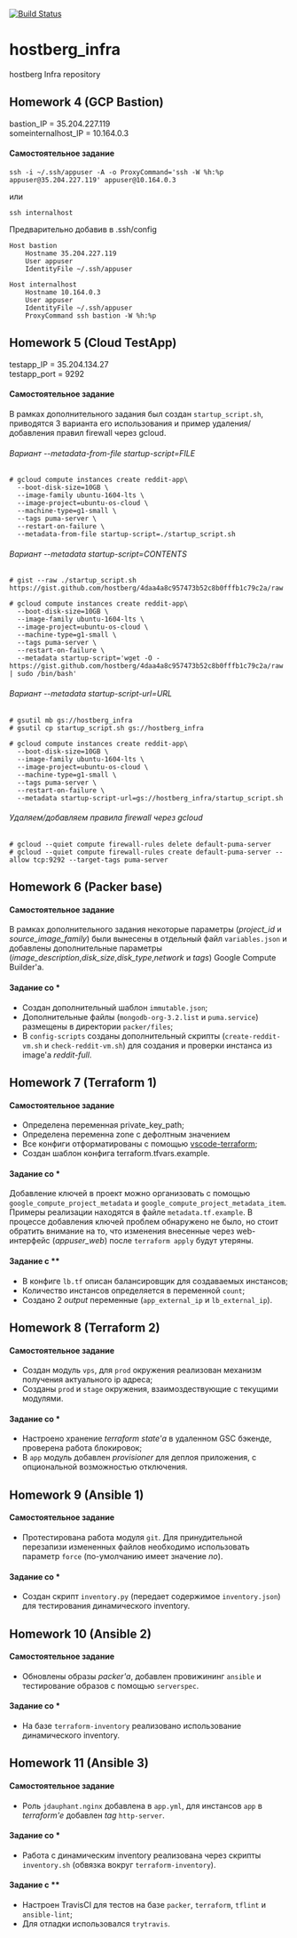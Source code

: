 [![Build Status](https://travis-ci.org/hostberg/hostberg_infra_trytravis.svg?branch=ansible-3)](https://travis-ci.org/hostberg/hostberg_infra_trytravis)

# hostberg_infra
hostberg Infra repository

## Homework 4 (GCP Bastion)

bastion_IP = 35.204.227.119  
someinternalhost_IP = 10.164.0.3

#### Самостоятельное задание

`ssh -i ~/.ssh/appuser -A -o ProxyCommand='ssh -W %h:%p appuser@35.204.227.119' appuser@10.164.0.3`

или

`ssh internalhost`

Предварительно добавив в .ssh/config

```
Host bastion
    Hostname 35.204.227.119
    User appuser
    IdentityFile ~/.ssh/appuser
```

```
Host internalhost
    Hostname 10.164.0.3
    User appuser
    IdentityFile ~/.ssh/appuser
    ProxyCommand ssh bastion -W %h:%p
```

## Homework 5 (Cloud TestApp)

testapp_IP = 35.204.134.27  
testapp_port = 9292

#### Самостоятельное задание

В рамках дополнительного задания был создан `startup_script.sh`, приводятся 3 варианта его использования и пример удаления/добавления правил firewall через gcloud.

###### Вариант --metadata-from-file startup-script=FILE

```
# gcloud compute instances create reddit-app\
  --boot-disk-size=10GB \
  --image-family ubuntu-1604-lts \
  --image-project=ubuntu-os-cloud \
  --machine-type=g1-small \
  --tags puma-server \
  --restart-on-failure \
  --metadata-from-file startup-script=./startup_script.sh
```

###### Вариант --metadata startup-script=CONTENTS

```
# gist --raw ./startup_script.sh
https://gist.github.com/hostberg/4daa4a8c957473b52c8b0fffb1c79c2a/raw

# gcloud compute instances create reddit-app\
  --boot-disk-size=10GB \
  --image-family ubuntu-1604-lts \
  --image-project=ubuntu-os-cloud \
  --machine-type=g1-small \
  --tags puma-server \
  --restart-on-failure \
  --metadata startup-script='wget -O - https://gist.github.com/hostberg/4daa4a8c957473b52c8b0fffb1c79c2a/raw | sudo /bin/bash'
```

###### Вариант --metadata startup-script-url=URL

```
# gsutil mb gs://hostberg_infra
# gsutil cp startup_script.sh gs://hostberg_infra 

# gcloud compute instances create reddit-app\
  --boot-disk-size=10GB \
  --image-family ubuntu-1604-lts \
  --image-project=ubuntu-os-cloud \
  --machine-type=g1-small \
  --tags puma-server \
  --restart-on-failure \
  --metadata startup-script-url=gs://hostberg_infra/startup_script.sh
```

###### Удаляем/добавляем правила firewall через gcloud

```
# gcloud --quiet compute firewall-rules delete default-puma-server
# gcloud --quiet compute firewall-rules create default-puma-server --allow tcp:9292 --target-tags puma-server
```

## Homework 6 (Packer base)

#### Самостоятельное задание

В рамках дополнительного задания некоторые параметры (_project_id_ и _source_image_family_) были вынесены в отдельный файл `variables.json` и добавлены дополнительные параметры (_image_description_,_disk_size_,_disk_type_,_network_ и _tags_) Google Compute Builder'а.

#### Задание со *

* Создан дополнительный шаблон `immutable.json`;
* Дополнительные файлы (`mongodb-org-3.2.list` и `puma.service`) размещены в директории `packer/files`;
* В `config-scripts` созданы дополнительный скрипты (`create-reddit-vm.sh` и `check-reddit-vm.sh`) для создания и проверки инстанса из image'а _reddit-full_.

## Homework 7 (Terraform 1)

#### Самостоятельное задание

* Определена переменная private_key_path;
* Определена переменна zone с дефолтным значением
* Все конфиги отформатированы с помощью [vscode-terraform](https://github.com/mauve/vscode-terraform/);
* Создан шаблон конфига terraform.tfvars.example.

#### Задание со *

Добавление ключей в проект можно организовать с помощью `google_compute_project_metadata` и `google_compute_project_metadata_item`. Примеры реализации находятся в файле `metadata.tf.example`. В процессе добавления ключей проблем обнаружено не было, но стоит обратить внимание на то, что изменения внесенные через web-интерфейс (_appuser_web_) после `terraform apply` будут утеряны.

#### Задание с **

* В конфиге `lb.tf` описан балансировщик для создаваемых инстансов;
* Количество инстансов определяется в переменной `count`;
* Создано 2 _output_ переменные (`app_external_ip` и `lb_external_ip`).

## Homework 8 (Terraform 2)

#### Самостоятельное задание

* Создан модуль `vps`, для `prod` окружения реализован механизм получения актуального ip адреса;
* Созданы `prod` и `stage` окружения, взаимоздествующие с текущими модулями.

#### Задание со *

* Настроено хранение _terraform state'а_ в удаленном GSC бэкенде, проверена работа блокировок;
* В `app` модуль добавлен _provisioner_ для деплоя приложения, с опциональной возможностью отключения.

## Homework 9 (Ansible 1)

#### Самостоятельное задание

* Протестирована работа модуля `git`. Для принудительной перезапизи измененных файлов необходимо использовать параметр `force` (по-умолчанию имеет значение _no_).

#### Задание со *

* Создан скрипт `inventory.py` (передает содержимое `inventory.json`) для тестирования динамического inventory.

## Homework 10 (Ansible 2)

#### Самостоятельное задание

* Обновлены образы _packer'а_, добавлен провижининг `ansible` и тестирование образов с помощью `serverspec`.

#### Задание со *

* На базе `terraform-inventory` реализовано использование динамического inventory.

## Homework 11 (Ansible 3)

#### Самостоятельное задание

* Роль `jdauphant.nginx` добавлена в `app.yml`, для инстансов `app` в _terraform'е_ добавлен _tag_ `http-server`.

#### Задание со *

* Работа с динамическим inventory реализована через скрипты `inventory.sh` (обвязка вокруг `terraform-inventory`).

#### Задание с **

* Настроен TravisCI для тестов на базе `packer`, `terraform`, `tflint` и `ansible-lint`;
* Для отладки использовался `trytravis`.
